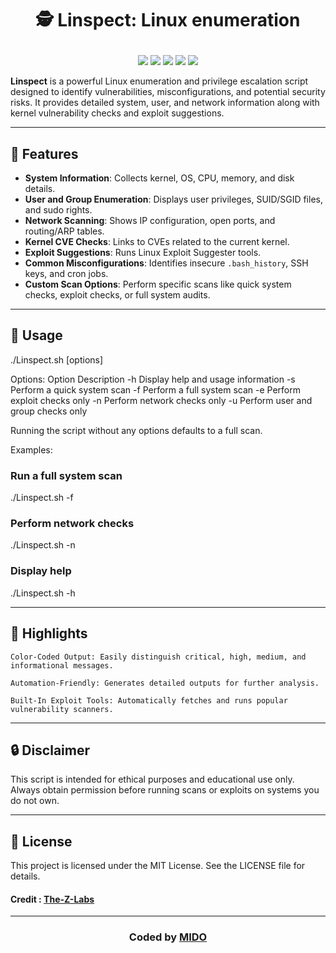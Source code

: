 # <p align="center"> **🕵️ Linspect: Linux enumeration**
<p align="center">
  <img src="https://img.shields.io/github/v/release/Midohajhouj/Linspect?label=Version&color=a80505">
  <img src="https://img.shields.io/badge/Open%20Source-Yes-darkviolet?style=flat-square&color=a80505">
  <img src="https://img.shields.io/github/stars/Midohajhouj/Linspect?style=flat&label=Stars&color=a80505">
  <img src="https://img.shields.io/github/repo-size/Midohajhouj/Linspect?label=Size&color=a80505">
  <img src="https://img.shields.io/github/languages/top/Midohajhouj/Linspect?color=a80505">
</p>

**Linspect** is a powerful Linux enumeration and privilege escalation script designed to identify vulnerabilities, misconfigurations, and potential security risks. It provides detailed system, user, and network information along with kernel vulnerability checks and exploit suggestions.

---

## 🚀 Features

- **System Information**: Collects kernel, OS, CPU, memory, and disk details.
- **User and Group Enumeration**: Displays user privileges, SUID/SGID files, and sudo rights.
- **Network Scanning**: Shows IP configuration, open ports, and routing/ARP tables.
- **Kernel CVE Checks**: Links to CVEs related to the current kernel.
- **Exploit Suggestions**: Runs Linux Exploit Suggester tools.
- **Common Misconfigurations**: Identifies insecure `.bash_history`, SSH keys, and cron jobs.
- **Custom Scan Options**: Perform specific scans like quick system checks, exploit checks, or full system audits.

---

## 📜 Usage

./Linspect.sh [options]

Options:
Option	Description
-h	Display help and usage information
-s	Perform a quick system scan
-f	Perform a full system scan
-e	Perform exploit checks only
-n	Perform network checks only
-u	Perform user and group checks only

Running the script without any options defaults to a full scan.


Examples:
### Run a full system scan
./Linspect.sh -f

### Perform network checks
./Linspect.sh -n

### Display help
./Linspect.sh -h

---

## 🌟 Highlights

    Color-Coded Output: Easily distinguish critical, high, medium, and informational messages.

    Automation-Friendly: Generates detailed outputs for further analysis.

    Built-In Exploit Tools: Automatically fetches and runs popular vulnerability scanners.


---

## 🔒 Disclaimer

This script is intended for ethical purposes and educational use only. Always obtain permission before running scans or exploits on systems you do not own.

---

## 📃 License

This project is licensed under the MIT License. See the LICENSE file for details.


#### Credit : <a href="https://github.com/The-Z-Labs">The-Z-Labs</a>

---


### **<p align="center"> Coded by <a href="https://github.com/Midohajhouj">MIDO</a> </p>**
